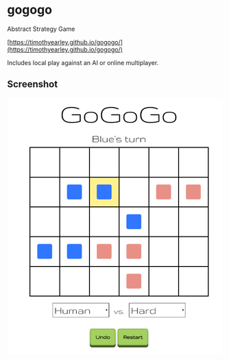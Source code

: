 # gogogo
Abstract Strategy Game

[https://timothyearley.github.io/gogogo/](https://timothyearley.github.io/gogogo/)

Includes local play against an AI or online multiplayer.

## Screenshot

![test](docs/screenshot.png)